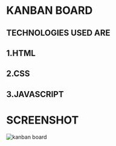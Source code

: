 # KANBAN BOARD
## TECHNOLOGIES USED ARE
## 1.HTML
## 2.CSS
## 3.JAVASCRIPT

# SCREENSHOT

![kanban board](https://github.com/Shreyas-4510/test-repo/assets/159771169/b0942361-142a-4c07-8afd-ae838e085b7d)
